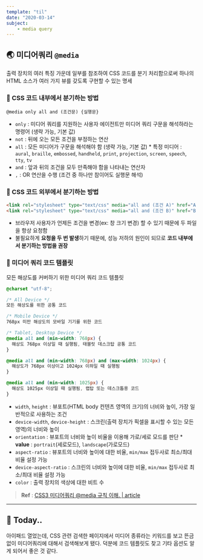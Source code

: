```yaml
---
template: "til"
date: "2020-03-14"
subject:
    - media query
---
```


## 🌏 미디어쿼리 `@media`

출력 장치의 여러 특징 가운데 일부를 참조하여 CSS 코드를 분기 처리함으로써 하나의 HTML 소스가 여러 가지 뷰를 갖도록 구현할 수 있는 명세

### 📍 CSS 코드 내부에서 분기하는 방법

```
@media only all and (조건문) {실행문}
```

-   `only` : 미디어 쿼리를 지원하는 사용자 에이전트만 미디어 쿼리 구문을 해석하라는 명령어 (생략 가능, 기본 값)
-   `not` : 뒤에 오는 모든 조건을 부정하는 연산
-   `all` : 모든 미디어가 구문을 해석해야 함 (생략 가능, 기본 값) \* 특정 미디어 : `aural`, `braille`, `embossed`, `handheld`, `print`, `projection`, `screen`, `speech`, `tty`, `tv`
-   `and` : 앞과 뒤의 조건을 모두 만족해야 함을 나타내는 연산자
-   `,` : OR 연산을 수행 (조건 중 하나만 참이어도 실행문 해석)

### 📍 CSS 코드 외부에서 분기하는 방법

```html
<link rel="stylesheet" type="text/css" media="all and (조건 A)" href="A.css" />
<link rel="stylesheet" type="text/css" media="all and (조건 B)" href="B.css" />
```

-   브라우저 사용자가 언제든 조건을 변경(ex: 창 크기 변경) 할 수 있기 때문에 두 파일을 항상 요청함
-   불필요하게 **요청을 두 번 발생**하기 때문에, 성능 저하의 원인이 되므로 **코드 내부에서 분기하는 방법을 권장**

### 📍 미디어 쿼리 코드 템플릿

모든 해상도를 커버하기 위한 미디어 쿼리 코드 템플릿

```css
@charset "utf-8";

/* All Device */
모든 해상도를 위한 공통 코드

/* Mobile Device */
768px 미만 해상도의 모바일 기기를 위한 코드

/* Tablet, Desktop Device */
@media all and (min-width: 768px) {
  해상도 768px 이상일 때 실행됨, 태블릿 데스크탑 공통 코드
}

@media all and (min-width: 768px) and (max-width: 1024px) {
  해상도가 768px 이상이고 1024px 이하일 때 실행됨
}

@media all and (min-width: 1025px) {
  해상도 1025px 이상일 때 실행됨, 랩탑 또는 데스크톱용 코드
}
```

-   `width`, `height` : 뷰포트(HTML body 컨텐츠 영역의 크기)의 너비와 높이, 가장 일반적으로 사용하는 조건
-   `device-width`, `device-height` : 스크린(출력 장치가 픽셀을 표시할 수 있는 모든 영역)의 너비와 높이
-   `orientation` : 뷰포트의 너비와 높이 비율을 이용해 가로/세로 모드를 판단 \* **value** : `portrait`(세로모드), `landscape`(가로모드)
-   `aspect-ratio` : 뷰포트의 너비와 높이에 대한 비율, `min/max` 접두사로 최소/최대 비율 설정 가능
-   `device-aspect-ratio` : 스크린의 너비와 높이에 대한 비율, `min/max` 접두사로 최소/최대 비율 설정 가능
-   `color` : 출력 장치의 색상에 대한 비트 수

> **Ref** : [CSS3 미디어쿼리 @media 규칙 이해. | article](https://naradesign.github.io/article/media-query.html)

---

## 👻 Today..

아이패드 열었는데, CSS 관련 검색한 페이지에서 미디어 종류라는 키워드를 보고 뜬금없이 미디어쿼리에 대해서 검색해보게 됐다. 덕분에 코드 템플릿도 찾고 기타 옵션도 알게 되어서 좋은 것 같다.
